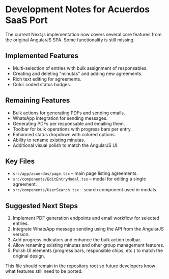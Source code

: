 # Development Notes for Acuerdos SaaS Port

The current Next.js implementation now covers several core features from the original AngularJS SPA. Some functionality is still missing.

## Implemented Features
- Multi-selection of entries with bulk assignment of responsables.
- Creating and deleting "minutas" and adding new agreements.
- Rich text editing for agreements.
- Color coded status badges.

## Remaining Features
- Bulk actions for generating PDFs and sending emails.
- WhatsApp integration for sending messages.
- Generating PDFs per responsable and emailing them.
- Toolbar for bulk operations with progress bars per entry.
- Enhanced status dropdown with colored options.
- Ability to rename existing minutas.
- Additional visual polish to match the AngularJS UI.

## Key Files
- `src/app/acuerdos/page.tsx` – main page listing agreements.
- `src/components/EditEntryModal.tsx` – modal for editing a single agreement.
- `src/components/UserSearch.tsx` – search component used in modals.

## Suggested Next Steps
1. Implement PDF generation endpoints and email workflow for selected entries.
2. Integrate WhatsApp message sending using the API from the AngularJS version.
3. Add progress indicators and enhance the bulk action toolbar.
4. Allow renaming existing minutas and other group management features.
5. Polish UI elements (progress bars, responsible chips, etc.) to match the original design.

This file should remain in the repository root so future developers know what features still need to be ported.

